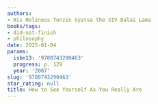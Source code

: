 ```yaml
---
authors:
- His Holiness Tenzin Gyatso the XIV Dalai Lama
books/tags:
- did-not-finish
- philosophy
date: 2025-01-04
params:
  isbn13: '9780743290463'
  progress: p. 129
  year: '2007'
slug: '9780743290463'
star_rating: null
title: How to See Yourself As You Really Are
---
```



<!--more-->